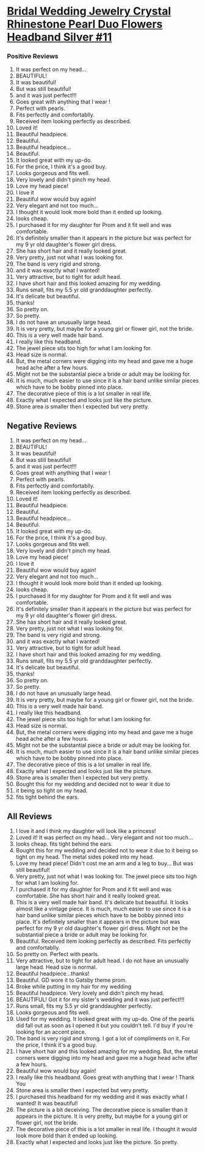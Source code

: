 # [Bridal Wedding Jewelry Crystal Rhinestone Pearl Duo Flowers Headband Silver #11](https://products.checkmycream.com/products/Bridal-Wedding-Jewelry-Crystal-Rhinestone-Pearl-Duo-Flowers-Headband-Silver-11.html)

### Positive Reviews

<ol>
      <li>It was perfect on my head...</li>
      <li>BEAUTIFUL!</li>
      <li>It was beautiful!</li>
      <li>But was still beautiful!</li>
      <li>and it was just perfect!!!</li>
      <li>Goes great with anything that I wear !  </li>
      <li>Perfect with pearls.</li>
      <li>Fits perfectly and comfortablly.</li>
      <li>Received item looking perfectly as described.</li>
      <li>Loved it!</li>
      <li>Beautiful headpiece.</li>
      <li>Beautiful.</li>
      <li>Beautiful headpiece...</li>
      <li>Beautiful.</li>
      <li>It looked great with my up-do.</li>
      <li>For the price, I think it&#x27;s a good buy.</li>
      <li>Looks gorgeous and fits well.</li>
      <li>Very lovely and didn&#x27;t pinch my head.</li>
      <li>Love my head piece!</li>
      <li>I love it</li>
      <li>Beautiful wow would buy again!</li>
      <li>Very elegant and not too much...</li>
      <li>I thought it would look more bold than it ended up looking.</li>
      <li>looks cheap.</li>
      <li>I purchased it for my daughter for Prom and it fit well and was comfortable.</li>
      <li>It&#x27;s definitely smaller than it appears in the picture but was perfect for my 9 yr old daughter&#x27;s flower girl dress.</li>
      <li>She has short hair and it really looked great.</li>
      <li>Very pretty, just not what I was looking for.</li>
      <li>The band is very rigid and strong.</li>
      <li>and it was exactly what I wanted!</li>
      <li>Very attractive, but to tight for adult head.</li>
      <li>I have short hair and this looked amazing for my wedding.</li>
      <li>Runs small, fits my 5.5 yr old granddaughter perfectly.</li>
      <li>It&#x27;s delicate but beautiful.</li>
      <li>thanks!</li>
      <li>So pretty on.</li>
      <li>So pretty.</li>
      <li>I do not have an unusually large head.</li>
      <li>It is very pretty, but maybe for a young girl or flower girl, not the bride.</li>
      <li>This is a very well made hair band.</li>
      <li>I really like this headband.  </li>
      <li>The jewel piece sits too high for what I am looking for.</li>
      <li>Head size is normal.</li>
      <li>But, the metal corners were digging into my head and gave me a huge head ache after a few hours.</li>
      <li>Might not be the substantial piece a bride or adult may be looking for.</li>
      <li>It is much, much easier to use since it is a hair band unlike similar pieces which have to be bobby pinned into place.</li>
      <li>The decorative piece of this is a lot smaller in real life.</li>
      <li>Exactly what I expected and looks just like the picture.</li>
      <li>Stone area is smaller then I expected but very pretty.</li>
</ol>


<h2>Negative Reviews</h2>
<ol>
<li> It was perfect on my head...</li>
<li> BEAUTIFUL!</li>
<li> It was beautiful!</li>
<li> But was still beautiful!</li>
<li> and it was just perfect!!!</li>
<li> Goes great with anything that I wear !  </li>
<li> Perfect with pearls.</li>
<li> Fits perfectly and comfortablly.</li>
<li> Received item looking perfectly as described.</li>
<li> Loved it!</li>
<li> Beautiful headpiece.</li>
<li> Beautiful.</li>
<li> Beautiful headpiece...</li>
<li> Beautiful.</li>
<li> It looked great with my up-do.</li>
<li> For the price, I think it&#x27;s a good buy.</li>
<li> Looks gorgeous and fits well.</li>
<li> Very lovely and didn&#x27;t pinch my head.</li>
<li> Love my head piece!</li>
<li> I love it</li>
<li> Beautiful wow would buy again!</li>
<li> Very elegant and not too much...</li>
<li> I thought it would look more bold than it ended up looking.</li>
<li> looks cheap.</li>
<li> I purchased it for my daughter for Prom and it fit well and was comfortable.</li>
<li> It&#x27;s definitely smaller than it appears in the picture but was perfect for my 9 yr old daughter&#x27;s flower girl dress.</li>
<li> She has short hair and it really looked great.</li>
<li> Very pretty, just not what I was looking for.</li>
<li> The band is very rigid and strong.</li>
<li> and it was exactly what I wanted!</li>
<li> Very attractive, but to tight for adult head.</li>
<li> I have short hair and this looked amazing for my wedding.</li>
<li> Runs small, fits my 5.5 yr old granddaughter perfectly.</li>
<li> It&#x27;s delicate but beautiful.</li>
<li> thanks!</li>
<li> So pretty on.</li>
<li> So pretty.</li>
<li> I do not have an unusually large head.</li>
<li> It is very pretty, but maybe for a young girl or flower girl, not the bride.</li>
<li> This is a very well made hair band.</li>
<li> I really like this headband.  </li>
<li> The jewel piece sits too high for what I am looking for.</li>
<li> Head size is normal.</li>
<li> But, the metal corners were digging into my head and gave me a huge head ache after a few hours.</li>
<li> Might not be the substantial piece a bride or adult may be looking for.</li>
<li> It is much, much easier to use since it is a hair band unlike similar pieces which have to be bobby pinned into place.</li>
<li> The decorative piece of this is a lot smaller in real life.</li>
<li> Exactly what I expected and looks just like the picture.</li>
<li> Stone area is smaller then I expected but very pretty.</li>
<li> Bought this for my wedding and decided not to wear it due to</li>
<li> it being so tight on my head.</li>
<li> fits tight behind the ears.</li>
</ol>

<h2>All Reviews</h2>

<ol>
    <li> I love it and I think my daughter will look like a princess!</li>
    <li> Loved it! It was perfect on my head... Very elegant and not too much...</li>
    <li> looks cheap. fits tight behind the ears.</li>
    <li> Bought this for my wedding and decided not to wear it due to it being so tight on my head. The metal sides poked into my head.</li>
    <li> Love my head piece! Didn&#x27;t cost me an arm and a leg to buy...  But was still beautiful!</li>
    <li> Very pretty, just not what I was looking for. The jewel piece sits too high for what I am looking for.</li>
    <li> I purchased it for my daughter for Prom and it fit well and was comfortable. She has short hair and it really looked great.</li>
    <li> This is a very well made hair band. It&#x27;s delicate but beautiful. It looks almost like a vintage piece. It is much, much easier to use since it is a hair band unlike similar pieces which have to be bobby pinned into place. It&#x27;s definitely smaller than it appears in the picture but was perfect for my 9 yr old daughter&#x27;s flower girl dress. Might not be the substantial piece a bride or adult may be looking for.</li>
    <li> Beautiful. Received item looking perfectly as described. Fits perfectly and comfortablly.</li>
    <li> So pretty on. Perfect with pearls.</li>
    <li> Very attractive, but to tight for adult head. I do not have an unusually large head. Head size is normal.</li>
    <li> Beautiful headpiece...thanks!</li>
    <li> Beautiful. GD wore it to Gatsby theme prom.</li>
    <li> Broke while putting in my hair for my wedding</li>
    <li> Beautiful headpiece. Very lovely and didn&#x27;t pinch my head.</li>
    <li> BEAUTIFUL! Got it for my sister&#x27;s wedding and it was just perfect!!!</li>
    <li> Runs small, fits my 5.5 yr old granddaughter perfectly.</li>
    <li> Looks gorgeous and fits well.</li>
    <li> Used for my wedding. It looked great with my up-do. One of the pearls did fall out as soon as I opened it but you couldn&#x27;t tell. I&#x27;d buy if you&#x27;re looking for an accent piece.</li>
    <li> The band is very rigid and strong. I got a lot of compliments on it. For the price, I think it&#x27;s a good buy.</li>
    <li> I have short hair and this looked amazing for my wedding. But, the metal corners were digging into my head and gave me a huge head ache after a few hours.</li>
    <li> Beautiful wow would buy again!</li>
    <li> I really like this headband.  Goes great with anything that I wear !  Thank You</li>
    <li> Stone area is smaller then I expected but very pretty.</li>
    <li> I purchased this headband for my wedding and it was exactly what I wanted! It was beautiful!</li>
    <li> The picture is a bit deceiving.  The decorative piece is smaller than it appears in the picture.  It is very pretty, but maybe for a young girl or flower girl, not the bride.</li>
    <li> The decorative piece of this is a lot smaller in real life. I thought it would look more bold than it ended up looking.</li>
    <li> Exactly what I expected and looks just like the picture. So pretty.</li>
</ol>




